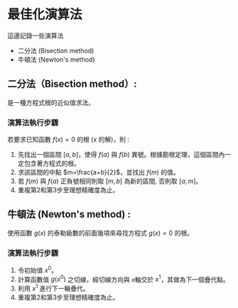 
# 最佳化演算法

這邊記錄一些演算法
- 二分法 (Bisection method)
- 牛頓法 (Newton's method)

## 二分法（Bisection method）: 
是一種方程式根的近似值求法。

### 演算法執行步驟

若要求已知函數 $f(x) = 0$ 的根 ($x$ 的解)，則 :
1. 先找出一個區間 $[a, b]$，使得 $f(a)$ 與 $f(b)$ 異號。根據勘根定理，這個區間內一定包含著方程式的根。
2. 求該區間的中點 $m=\frac{a+b}{2}$，並找出 $f(m)$ 的值。
3. 若 $f(m)$ 與 $f(a)$ 正負號相同則取 $[m, b]$ 為新的區間, 否則取 $[a, m]$。
4. 重複第2和第3步至理想精確度為止。

## 牛頓法 (Newton's method) : 
使用函數 $g(x)$ 的泰勒級數的前面幾項來尋找方程式 $g(x)=0$ 的根。

### 演算法執行步驟
1. 令初始值 $x^{0}$。
2. 計算函數值 $g(x^{0})$ 之切線，經切線方向與 $x$軸交於 $x^{1}$，其做為下一個疊代點。
3. 利用 $x^{1}$ 進行下一輪疊代。
4. 重複第2和第3步至理想精確度為止。
